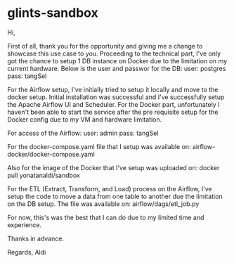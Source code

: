 # glints-sandbox

Hi, 

First of all, thank you for the opportunity and giving me a change to showcase this use case to you.
Proceeding to the technical part, I've only got the chance to setup 1 DB instance on Docker due to the limitation on my current hardware. 
Below is the user and passwor for the DB:
user: postgres 
pass: tangSel

For the Airflow setup, I've initially tried to setup it locally and move to the docker setup. 
Initial installation was successful and I've successfully setup the Apache Airflow UI and Scheduler. 
For the Docker part, unfortunately I haven't been able to start the service after the pre requisite setup for the Docker config due to my VM and hardware limitation. 

For access of the Airflow:
user: admin
pass: tangSel

For the docker-compose.yaml file that I setup was available on:
airflow-docker/docker-compose.yaml

Also for the image of the Docker that I've setup was uploaded on:
docker pull yonatanaldi/sandbox

For the ETL (Extract, Transform, and Load) process on the Airflow, I've setup the code to move a data from one table to another due the limitation on the DB setup. 
The file was available on:
airflow/dags/etl_job.py

For now, this's was the best that I can do due to my limited time and experience.

Thanks in advance.

Regards,
Aldi
